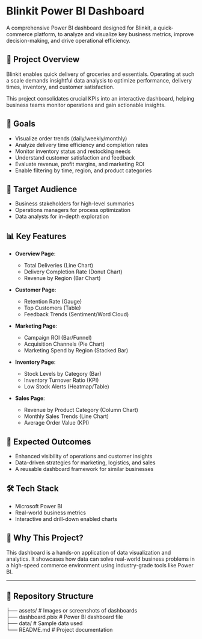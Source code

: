# Blinkit Power BI Dashboard

A comprehensive Power BI dashboard designed for Blinkit, a quick-commerce platform, to analyze and visualize key business metrics, improve decision-making, and drive operational efficiency.

## 🚀 Project Overview

Blinkit enables quick delivery of groceries and essentials. Operating at such a scale demands insightful data analysis to optimize performance, delivery times, inventory, and customer satisfaction.

This project consolidates crucial KPIs into an interactive dashboard, helping business teams monitor operations and gain actionable insights.

## 🎯 Goals

- Visualize order trends (daily/weekly/monthly)
- Analyze delivery time efficiency and completion rates
- Monitor inventory status and restocking needs
- Understand customer satisfaction and feedback
- Evaluate revenue, profit margins, and marketing ROI
- Enable filtering by time, region, and product categories

## 👤 Target Audience

- Business stakeholders for high-level summaries
- Operations managers for process optimization
- Data analysts for in-depth exploration

## 📊 Key Features

- **Overview Page**: 
  - Total Deliveries (Line Chart)
  - Delivery Completion Rate (Donut Chart)
  - Revenue by Region (Bar Chart)

- **Customer Page**:
  - Retention Rate (Gauge)
  - Top Customers (Table)
  - Feedback Trends (Sentiment/Word Cloud)

- **Marketing Page**:
  - Campaign ROI (Bar/Funnel)
  - Acquisition Channels (Pie Chart)
  - Marketing Spend by Region (Stacked Bar)

- **Inventory Page**:
  - Stock Levels by Category (Bar)
  - Inventory Turnover Ratio (KPI)
  - Low Stock Alerts (Heatmap/Table)

- **Sales Page**:
  - Revenue by Product Category (Column Chart)
  - Monthly Sales Trends (Line Chart)
  - Average Order Value (KPI)

## 🧠 Expected Outcomes

- Enhanced visibility of operations and customer insights
- Data-driven strategies for marketing, logistics, and sales
- A reusable dashboard framework for similar businesses

## 🛠️ Tech Stack

- Microsoft Power BI
- Real-world business metrics
- Interactive and drill-down enabled charts

## 📎 Why This Project?

This dashboard is a hands-on application of data visualization and analytics. It showcases how data can solve real-world business problems in a high-speed commerce environment using industry-grade tools like Power BI.

---

## 📁 Repository Structure

├── assets/ # Images or screenshots of dashboards <br />
├── dashboard.pbix # Power BI dashboard file <br />
├── data/ # Sample data used <br />
└── README.md # Project documentation <br />
